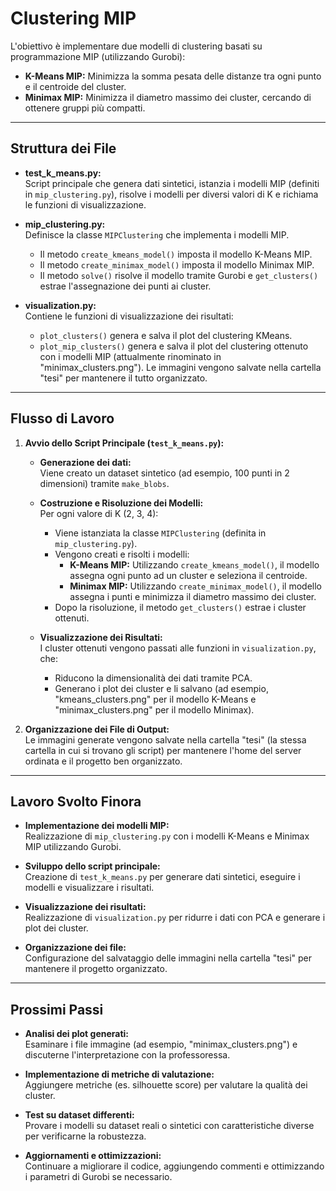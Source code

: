 # Clustering MIP

L'obiettivo è implementare due modelli di clustering basati su programmazione MIP (utilizzando Gurobi):

- **K-Means MIP:** Minimizza la somma pesata delle distanze tra ogni punto e il centroide del cluster.
- **Minimax MIP:** Minimizza il diametro massimo dei cluster, cercando di ottenere gruppi più compatti.

---

## Struttura dei File

- **test_k_means.py:**  
  Script principale che genera dati sintetici, istanzia i modelli MIP (definiti in `mip_clustering.py`), risolve i modelli per diversi valori di K e richiama le funzioni di visualizzazione.

- **mip_clustering.py:**  
  Definisce la classe `MIPClustering` che implementa i modelli MIP.  
  - Il metodo `create_kmeans_model()` imposta il modello K-Means MIP.  
  - Il metodo `create_minimax_model()` imposta il modello Minimax MIP.  
  - Il metodo `solve()` risolve il modello tramite Gurobi e `get_clusters()` estrae l'assegnazione dei punti ai cluster.

- **visualization.py:**  
  Contiene le funzioni di visualizzazione dei risultati:
  - `plot_clusters()` genera e salva il plot del clustering KMeans.
  - `plot_mip_clusters()` genera e salva il plot del clustering ottenuto con i modelli MIP (attualmente rinominato in "minimax_clusters.png").
  Le immagini vengono salvate nella cartella "tesi" per mantenere il tutto organizzato.

---

## Flusso di Lavoro

1. **Avvio dello Script Principale (`test_k_means.py`):**
   - **Generazione dei dati:**  
     Viene creato un dataset sintetico (ad esempio, 100 punti in 2 dimensioni) tramite `make_blobs`.
   
   - **Costruzione e Risoluzione dei Modelli:**  
     Per ogni valore di K (2, 3, 4):
     - Viene istanziata la classe `MIPClustering` (definita in `mip_clustering.py`).
     - Vengono creati e risolti i modelli:
       - **K-Means MIP:** Utilizzando `create_kmeans_model()`, il modello assegna ogni punto ad un cluster e seleziona il centroide.
       - **Minimax MIP:** Utilizzando `create_minimax_model()`, il modello assegna i punti e minimizza il diametro massimo dei cluster.
     - Dopo la risoluzione, il metodo `get_clusters()` estrae i cluster ottenuti.
   
   - **Visualizzazione dei Risultati:**  
     I cluster ottenuti vengono passati alle funzioni in `visualization.py`, che:
     - Riducono la dimensionalità dei dati tramite PCA.
     - Generano i plot dei cluster e li salvano (ad esempio, "kmeans_clusters.png" per il modello K-Means e "minimax_clusters.png" per il modello Minimax).

2. **Organizzazione dei File di Output:**  
   Le immagini generate vengono salvate nella cartella "tesi" (la stessa cartella in cui si trovano gli script) per mantenere l'home del server ordinata e il progetto ben organizzato.

---

## Lavoro Svolto Finora

- **Implementazione dei modelli MIP:**  
  Realizzazione di `mip_clustering.py` con i modelli K-Means e Minimax MIP utilizzando Gurobi.

- **Sviluppo dello script principale:**  
  Creazione di `test_k_means.py` per generare dati sintetici, eseguire i modelli e visualizzare i risultati.

- **Visualizzazione dei risultati:**  
  Realizzazione di `visualization.py` per ridurre i dati con PCA e generare i plot dei cluster.

- **Organizzazione dei file:**  
  Configurazione del salvataggio delle immagini nella cartella "tesi" per mantenere il progetto organizzato.

---

## Prossimi Passi

- **Analisi dei plot generati:**  
  Esaminare i file immagine (ad esempio, "minimax_clusters.png") e discuterne l'interpretazione con la professoressa.

- **Implementazione di metriche di valutazione:**  
  Aggiungere metriche (es. silhouette score) per valutare la qualità dei cluster.

- **Test su dataset differenti:**  
  Provare i modelli su dataset reali o sintetici con caratteristiche diverse per verificarne la robustezza.

- **Aggiornamenti e ottimizzazioni:**  
  Continuare a migliorare il codice, aggiungendo commenti e ottimizzando i parametri di Gurobi se necessario.
